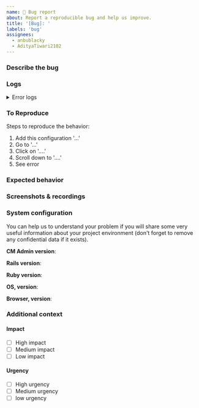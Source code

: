 ```yaml
---
name: 🐛 Bug report
about: Report a reproducible bug and help us improve.
title: '[Bug]: '
labels: 'bug'
assignees:
  - anbublacky
  - AdityaTiwari2102
---
```


<!-- Before creating a bug report, try disabling browser extensions to see if the bug is still present. -->

<!-- If you have added and/or updated any DSL related code try restarting the server. -->

### Describe the bug

<!-- A clear and concise description of what the bug is. -->

### Logs
<details>
  <summary>Error logs</summary>

```
Place your error logs here
```
</details>

### To Reproduce

Steps to reproduce the behavior:

1. Add this configuration '...'
2. Go to '...'
3. Click on '....'
4. Scroll down to '....'
5. See error

### Expected behavior

<!-- A clear and concise description of what you expected to happen. -->

### Screenshots & recordings

<!-- If applicable, add screenshots to help explain your problem. -->

### System configuration
You can help us to understand your problem if you will share some very
useful information about your project environment (don't forget to
remove any confidential data if it exists).

**CM Admin version**:

**Rails version**:
<!-- Requirement is v6.0+ -->

**Ruby version**:
<!-- Requirement is v2.7+ -->

**OS, version**:

**Browser, version**:

### Additional context

<!-- Add any other context about the problem or helpful links here. -->

#### Impact
<!--
  How much are you impacted by this issue?
  Please set a level of Impact and Urgency
  (Mark [x] inside the brackets)
-->

 - [ ] High impact
 - [ ] Medium impact
 - [ ] Low impact

#### Urgency

 - [ ] High urgency
 - [ ] Medium urgency
 - [ ] low urgency